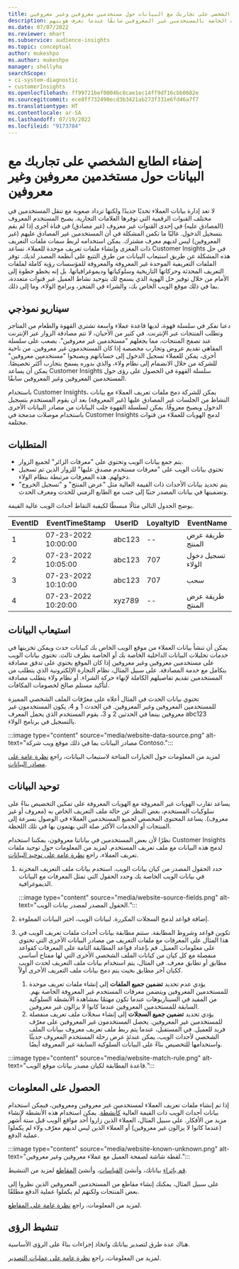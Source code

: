 ```yaml
---
title: إضفاء الطابع الشخصي على تجاربك مع البيانات حول مستخدمين معروفين وغير معروفين
description: قم بتضمين المعلومات الخاصة بالمستخدمين غير المعروفين سابقًا عندما تعرف هويتهم.
ms.date: 07/07/2022
ms.reviewer: mhart
ms.subservice: audience-insights
ms.topic: conceptual
author: mukeshpo
ms.author: mukeshpo
manager: shellyha
searchScope:
- ci-system-diagnostic
- customerInsights
ms.openlocfilehash: ff99721bef0004bc8cae1ec14ff9df16cbb0682e
ms.sourcegitcommit: ece8ff732490ecd3b3421ab273f331e6fd46a7f7
ms.translationtype: HT
ms.contentlocale: ar-SA
ms.lasthandoff: 07/19/2022
ms.locfileid: "9173784"
---
```

# <a name="personalize-your-experiences-with-data-about-known-and-unknown-users"></a>إضفاء الطابع الشخصي على تجاربك مع البيانات حول مستخدمين معروفين وغير معروفين

لا تعد إدارة بيانات العملاء تحديًا جديدًا ولكنها تزداد صعوبة مع تنقل المستخدمين في مختلف القنوات الرقمية التي توفرها العلامات التجارية. يصبح المستخدم المعروف (المصادق عليه) في إحدى القنوات غير معروف (غير مصادق) في قناة أخرى إذا لم يقم بتسجيل الدخول. غالبًا ما تكمن المشكلة في أن المستخدمين غير المصادق عليهم (غير المعروفين) ليس لديهم معرف مشترك. يمكن استخدامه لربط سمات ملفات التعريف ذات المغزى وإنشاء ملفات تعريف موحدة للعملاء. تساعد Customer Insights في حل هذه المشكلة عن طريق استيعاب البيانات من طرق التتبع على أنظمة المصدر لديك. توفر الملفات التعريفية الموحدة غير المعروفة والمعروفة للمؤسسات رؤية كاملة لملفات التعريف المحدثة وحركاتها التاريخية وسلوكياتها وديموغرافياتها. بل إنه يخطو خطوة إلى الأمام من خلال توفير حل الهوية الذي يسمح لك بتوحيد نشاط العميل عبر قنوات متعددة، بما في ذلك موقع الويب الخاص بك، والشراء في المتجر، وبرامج الولاء، وما إلى ذلك.

## <a name="sample-scenario"></a>سيناريو نموذجي

دعنا نفكر في سلسلة قهوة، لديها قاعدة عملاء واسعة تشتري القهوة والطعام من المتاجر وتطلب المنتجات عبر الإنترنت. في كثير من الأحيان، لا تتم مصادقة الزوار عبر الإنترنت عند تصفح المنتجات، مما يجعلهم "مستخدمين غير معروفين". يصعب على سلسلة المقاهي تقديم عروض وتجارب مخصصة إذا كان المستخدمون غير معروفين. من ناحية أخرى، يمكن للعملاء تسجيل الدخول إلى حساباتهم ويصبحوا "مستخدمين معروفين" للشركة من خلال الانضمام إلى نظام ولاء، والذي بدوره يسمح بتجارب أكثر تخصيصًا. يمكن أن يساعد Customer Insights سلسلة القهوة في الحصول على رؤى حول المستخدمين المعروفين وغير المعروفين سابقًا.

باستخدام Customer Insights، يمكن للشركة دمج ملفات تعريف العملاء مع بيانات النشاط من الجلسات غير المصادق عليها (غير المعروفة) بعد أن يقوم المستخدم بتسجيل الدخول ويصبح معروفًا. يمكن لسلسلة القهوة جلب البيانات من مصادر البيانات الأخرى باستخدام موصلات مدمجة في Customer Insights لدمج الهويات للعملاء من قنوات مختلفة.

## <a name="prerequisites"></a>المتطلبات

- يتم جمع بيانات الويب وتحتوي على "معرفات الزائر" لجميع الزوار.
- تحتوي بيانات الويب على "معرفات مستخدم مصدق عليها" للزوار الذين تم تسجيل دخولهم. هذه المعرفات مرتبطة بنظام الولاء.
- يتم تحديد بيانات الأحداث ذات القيمة العالية مثل "عرض المنتج" و "تسجيل الخروج" وتضمينها في بيانات المصدر جنبًا إلى جنب مع الطابع الزمني للحدث ومعرف الحدث.

يوضح الجدول التالي مثالًا مبسطًا لكيفية التقاط أحداث الويب عالية القيمة.

|EventID|EventTimeStamp|UserID|LoyaltyID|EventName|
|--|--|--|--|--|
|1 |07-23-2022 10:00:00|abc123|--|طريقة عرض المنتج|
|2 |07-23-2022 10:05:00|abc123|707|تسجيل دخول الولاء|
|3 |07-23-2022 10:10:00|abc123|707|سحب|
|4|07-23-2022 10:20:00|xyz789|--|طريقة عرض المنتج|

## <a name="data-ingestion"></a>استيعاب البيانات

يمكن أن تنشأ بيانات العملاء من موقع الويب الخاص بك كبيانات حدث ويمكن تخزينها في خدمات تحليلات البيانات الداخلية الخاصة بك أو الخاصة بطرف ثالث. تحتوي بيانات الويب على مستخدمين معروفين وغير معروفين إذا كان الموقع يحتوي على تدفق مصادقة يتكامل مع خدمة المصادقة. على سبيل المثال، نظام التجارة الإلكترونية الذي يتطلب من المستخدمين تقديم تفاصيلهم الكاملة لإنهاء حركة الشراء. أو نظام ولاء يتطلب مصادقة لتأكيد مستلم صالح لخصومات المكافآت.

تحتوي بيانات الحدث في المثال أعلاه على معرّفات الملف الشخصي المميزة للمستخدمين المعروفين وغير المعروفين. في الحدث 1 و 4، يكون المستخدمون غير معروفين بينما في الحدثين 2 و 3، يقوم المستخدم الذي يحمل المعرف abc123 بالتسجيل في برنامج الولاء.

:::image type="content" source="media/website-data-source.png" alt-text="مصادر البيانات بما في ذلك موقع ويب شركة Contoso.":::

لمزيد من المعلومات حول الخيارات المتاحة لاستيعاب البيانات، راجع [نظرة عامة على مصادر البيانات](data-sources.md).

## <a name="data-unification"></a>توحيد البيانات

يساعد تقارب الهويات غير المعروفة مع الهويات المعروفة على تمكين التخصيص بناءً على سلوكيات المستخدم، بغض النظر عن حالة ملف التعريف الخاص به (معروف أو غير معروف). يساعد المحتوى المخصص لجميع المستخدمين العملاء في الوصول بسرعة إلى المنتجات أو الخدمات الأكثر صلة التي يهتمون بها في تلك اللحظة.

نظرًا لأن بعض المستخدمين في بياناتنا معروفون، يمكننا استخدام Customer Insights لدمج هذه البيانات مع ملف تعريف المستخدم. لمزيد من المعلومات حول توحيد ملفات تعريف العملاء، راجع [نظرة عامة على توحيد البيانات](data-unification.md).

1. حدد الحقول المصدر من كيان بيانات الويب. استخدم بيانات ملف التعريف المخزنة في بيانات الويب الخاصة بك وحدد الحقول التي تمثل المعرفات مع البيانات الديموغرافية.

   :::image type="content" source="media/website-source-fields.png" alt-text="الحقول المصدر لمصدر بيانات الويب.":::

1. إضافة قواعد لدمج السجلات المكررة. لبيانات الويب، اختر البيانات المملوءة.

1. تكوين قواعد وشروط المطابقة. ستتم مطابقة بيانات أحداث ملفات تعريف الويب في هذا المثال على المعرفات مع ملفات التعريف من مصادر البيانات الأخرى التي تحتوي على معلومات العميل. قم بإعداد قواعد المطابقة التامة على المعرفات كقواعد منفصلة مع كل كيان من كيانات الملف الشخصي الأخرى التي لها مفتاح أساسي مطابق أو تطابق معرف. في المثال، يتم استخدام بيانات ملف التعريف لحدث الويب ككيان آخر مطابق بحيث يتم دمج بيانات ملف التعريف الأخرى أولاً.
   1. يؤدي عدم تحديد **تضمين جميع الملفات** إلى إنشاء ملفات تعريف موحدة للمستخدمين المعروفين ويتضمن معرفات المستخدم غير المعروفة الخاصة بهم. من المفيد في السيناريوهات عندما تكون مهتمًا بمشاهدة الأنشطة السلوكية السابقة للمستخدمين المعروفين عندما كانوا لا يزالون غير معروفين.
   1. يؤدي تحديد **تضمين جميع السجلات** إلى إنشاء سجلات ملف تعريف منفصلة للمستخدمين غير المعروفين. يحصل المستخدمون غير المعروفين على معرّف فريد للعميل. في المستقبل، عندما يتم ربط ملف تعريف معروف ببيانات الملف الشخصي لأحداث الويب، يمكن عندئذٍ عرض رحلة المستخدم المعروف حديثًا واستخدامها للتخصيص بناءً على البيانات السلوكية السابقة غير المعروفة أيضًا.

:::image type="content" source="media/website-match-rule.png" alt-text="قاعدة المطابقة لكيان مصدر بيانات موقع الويب.":::

## <a name="get-insights"></a>الحصول على المعلومات

إذا تم إنشاء ملفات تعريف العملاء لمستخدمين غير معروفين ومعروفين، فيمكن استخدام بيانات أحداث الويب ذات القيمة العالية [كأنشطة](activities.md). يمكن استخدام هذه الأنشطة لإنشاء مزيد من الأفكار. على سبيل المثال، العملاء الذين زاروا أحد مواقع الويب قبل ستة أشهر (عندما كانوا لا يزالون غير معروفين) أو العملاء الذين ليس لديهم معرّف ولاء لم يكملوا عملية الدفع.

:::image type="content" source="media/website-known-unknown.png" alt-text="لقطة شاشة لصفحة العميل مع عملاء معروفين وغير معروفين.":::

[قم بإثراء](enrichment-hub.md) بياناتك، وأنشئ [القياسات](measures.md)، وأنشئ [المقاطع](segments.md) لمزيد من التنشيط.

على سبيل المثال، يمكنك إنشاء مقاطع من المستخدمين المعروفين الذين نظروا إلى بعض المنتجات ولكنهم لم يكملوا عملية الدفع مطلقًا.

لمزيد من المعلومات، راجع [نظرة عامة على المقاطع](segments.md).

## <a name="activate-insights"></a>تنشيط الرؤى

هناك عدة طرق لتصدير بياناتك واتخاذ إجراءات بناءً على الرؤى الأساسية.

لمزيد من المعلومات، راجع [نظرة عامة على عمليات التصدير](export-destinations.md).
